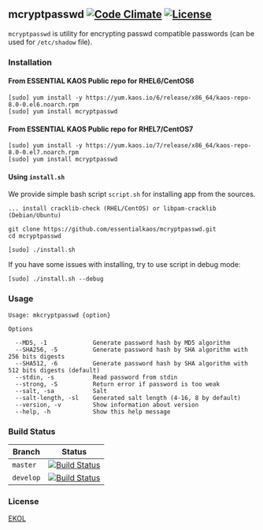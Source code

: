 ## mcryptpasswd [![Code Climate](https://codeclimate.com/github/essentialkaos/mkcryptpasswd/badges/gpa.svg)](https://codeclimate.com/github/essentialkaos/mkcryptpasswd) [![License](https://gh.kaos.io/ekol.svg)](https://essentialkaos.com/ekol)

`mcryptpasswd` is utility for encrypting passwd compatible passwords (can be used for `/etc/shadow` file).

### Installation

#### From ESSENTIAL KAOS Public repo for RHEL6/CentOS6

```
[sudo] yum install -y https://yum.kaos.io/6/release/x86_64/kaos-repo-8.0-0.el6.noarch.rpm
[sudo] yum install mcryptpasswd
```

#### From ESSENTIAL KAOS Public repo for RHEL7/CentOS7

```
[sudo] yum install -y https://yum.kaos.io/7/release/x86_64/kaos-repo-8.0-0.el7.noarch.rpm
[sudo] yum install mcryptpasswd
```

#### Using `install.sh`

We provide simple bash script `script.sh` for installing app from the sources.

```
... install cracklib-check (RHEL/CentOS) or libpam-cracklib (Debian/Ubuntu)

git clone https://github.com/essentialkaos/mcryptpasswd.git
cd mcryptpasswd

[sudo] ./install.sh
```

If you have some issues with installing, try to use script in debug mode:

```
[sudo] ./install.sh --debug
```

### Usage

```
Usage: mkcryptpasswd {option}

Options

  --MD5, -1             Generate password hash by MD5 algorithm
  --SHA256, -5          Generate password hash by SHA algorithm with 256 bits digests
  --SHA512, -6          Generate password hash by SHA algorithm with 512 bits digests (default)
  --stdin, -s           Read password from stdin
  --strong, -S          Return error if password is too weak
  --salt, -sa           Salt
  --salt-length, -sl    Generated salt length (4-16, 8 by default)
  --version, -v         Show information about version
  --help, -h            Show this help message

```

### Build Status

| Branch | Status |
|------------|--------|
| `master` | [![Build Status](https://travis-ci.org/essentialkaos/mkcryptpasswd.svg?branch=master)](https://travis-ci.org/essentialkaos/mkcryptpasswd) |
| `develop` | [![Build Status](https://travis-ci.org/essentialkaos/mkcryptpasswd.svg?branch=develop)](https://travis-ci.org/essentialkaos/mkcryptpasswd) |

### License

[EKOL](https://essentialkaos.com/ekol)
